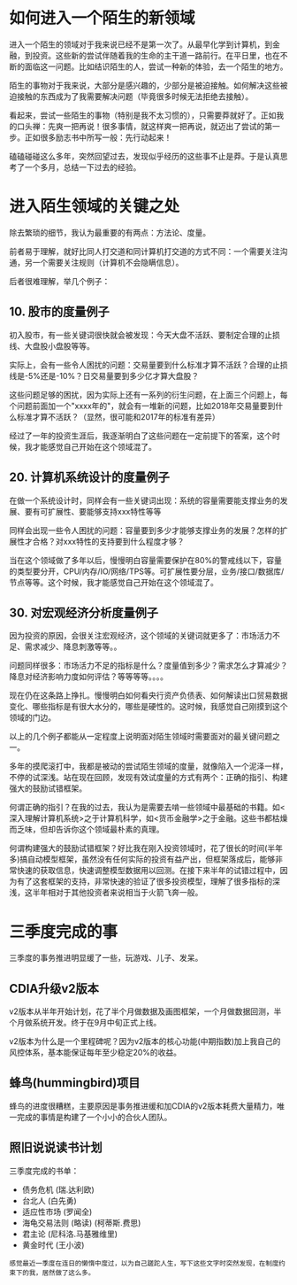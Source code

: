 # 如何进入一个陌生的新领域

进入一个陌生的领域对于我来说已经不是第一次了。从最早化学到计算机，到金融，到投资。这些新的尝试伴随着我的生命的主干道一路前行。在平日里，也在不断的面临这一问题。比如结识陌生的人，尝试一种新的体验，去一个陌生的地方。

陌生的事物对于我来说，大部分是感兴趣的，少部分是被迫接触。如何解决这些被迫接触的东西成为了我需要解决问题（毕竟很多时候无法拒绝去接触）。

看起来，尝试一些陌生的事物（特别是我不太习惯的），只需要莽就好了。正如我的口头禅：先爽一把再说！很多事情，就这样爽一把再说，就迈出了尝试的第一步。正如很多励志书中所写一般：先行动起来！

磕磕碰碰这么多年，突然回望过去，发现似乎经历的这些事不止是莽。于是认真思考了一个多月，总结一下过去的经验。

# 进入陌生领域的关键之处

除去繁琐的细节，我认为最重要的有两点：方法论、度量。

前者易于理解，就好比同人打交道和同计算机打交道的方式不同：一个需要关注沟通，另一个需要关注规则（计算机不会隐瞒信息）。

后者很难理解，举几个例子：

## 10. 股市的度量例子

初入股市，有一些关键词很快就会被发现：今天大盘不活跃、要制定合理的止损线、大盘股小盘股等等。

实际上，会有一些令人困扰的问题：交易量要到什么标准才算不活跃？合理的止损线是-5%还是-10%？日交易量要到多少亿才算大盘股？

这些问题足够的困扰，因为实际上还有一系列的衍生问题，在上面三个问题上，每个问题前面加一个"xxxx年的"，就会有一堆新的问题，比如2018年交易量要到什么标准才算不活跃？（显然，很可能和2017年的标准有差异）

经过了一年的投资生涯后，我逐渐明白了这些问题在一定前提下的答案，这个时候，我才能感觉自己开始在这个领域混了。

## 20. 计算机系统设计的度量例子

在做一个系统设计时，同样会有一些关键词出现：系统的容量需要能支撑业务的发展、要有可扩展性、要能够支持xxx特性等等

同样会出现一些令人困扰的问题：容量要到多少才能够支撑业务的发展？怎样的扩展性才合格？对xxx特性的支持要到什么程度才够？

当在这个领域做了多年以后，慢慢明白容量需要保护在80%的警戒线以下，容量的类型要分开，CPU/内存/IO/网络/TPS等。可扩展性要分层，业务/接口/数据库/节点等等。这个时候，我才能感觉自己开始在这个领域混了。

## 30. 对宏观经济分析度量例子

因为投资的原因，会很关注宏观经济，这个领域的关键词就更多了：市场活力不足、需求减少、降息刺激等等。。

问题同样很多：市场活力不足的指标是什么？度量值到多少？需求怎么才算减少？降息对经济影响力度如何评估？等等等等。。。。

现在仍在这条路上挣扎。慢慢明白如何看央行资产负债表、如何解读出口贸易数据变化、哪些指标是有很大水分的，哪些是硬性的。这时候，我感觉自己刚摸到这个领域的门边。

以上的几个例子都能从一定程度上说明面对陌生领域时需要面对的最关键问题之一。

多年的摸爬滚打中，我都是被动的尝试陌生领域的度量，就像陷入一个泥泽一样，不停的试深浅。站在现在回顾，发现有效试度量的方式有两个：正确的指引、构建强大的鼓励试错框架。

何谓正确的指引？在我的过去，我认为是需要去啃一些领域中最基础的书籍。如<深入理解计算机系统>之于计算机科学，如<货币金融学>之于金融。这些书都枯燥而乏味，但却告诉你这个领域最朴素的真理。

何谓构建强大的鼓励试错框架？好比我在刚入投资领域时，花了很长的时间(半年多)搞自动模型框架，虽然没有任何实际的投资有益产出，但框架落成后，能够非常快速的获取信息，快速调整模型数据用以回测。在接下来半年的试错过程中，因为有了这套框架的支持，非常快速的验证了很多投资模型，理解了很多指标的深浅，这半年相对于其他投资者来说相当于火箭飞奔一般。

# 三季度完成的事

三季度的事务推进明显缓了一些，玩游戏、儿子、发呆。

## CDIA升级v2版本

v2版本从半年开始计划，花了半个月做数据及画图框架，一个月做数据回测，半个月做系统开发。终于在9月中旬正式上线。

v2版本为什么是一个里程碑呢？因为v2版本的核心功能(中期指数)加上我自己的风控体系，基本能保证每年至少稳定20%的收益。

## 蜂鸟(hummingbird)项目

蜂鸟的进度很糟糕，主要原因是事务推进缓和加CDIA的v2版本耗费大量精力，唯一完成的事情是构建了一个小小的合伙人团队。

## 照旧说说读书计划

三季度完成的书单：

- 债务危机 (瑞.达利欧)
- 台北人 (白先勇)
- 适应性市场 (罗闻全)
- 海龟交易法则 (略读) (柯蒂斯.费思)
- 君主论 (尼科洛.马基雅维里)
- 黄金时代 (王小波)

`感觉最近一季度在连日的懒惰中度过，以为自己蹉跎人生，写下这些文字时突然发现，在制度约束下的我，居然做了这么多。`
